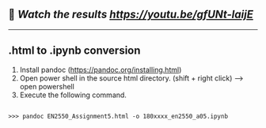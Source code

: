 ##  🎇  *Watch the results https://youtu.be/gfUNt-laijE*

---

## .html to .ipynb conversion

1. Install pandoc (https://pandoc.org/installing.html)
2. Open power shell in the source html directory. (shift + right click) --> open powershell
3. Execute the following command.

```shell

>>> pandoc EN2550_Assignment5.html -o 180xxxx_en2550_a05.ipynb

```

